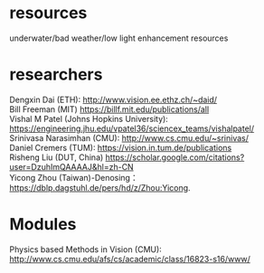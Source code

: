 # resources
underwater/bad weather/low light enhancement resources

# researchers
Dengxin Dai (ETH): http://www.vision.ee.ethz.ch/~daid/ <br>
Bill Freeman (MIT) https://billf.mit.edu/publications/all <br>
Vishal M Patel (Johns Hopkins University): https://engineering.jhu.edu/vpatel36/sciencex_teams/vishalpatel/ <br>
Srinivasa Narasimhan (CMU): http://www.cs.cmu.edu/~srinivas/ <br>
Daniel Cremers (TUM): https://vision.in.tum.de/publications <br>
Risheng Liu (DUT, China) https://scholar.google.com/citations?user=DzuhImQAAAAJ&hl=zh-CN <br>
Yicong Zhou (Taiwan)-Denosing：https://dblp.dagstuhl.de/pers/hd/z/Zhou:Yicong.
# Modules
Physics based Methods in Vision (CMU): http://www.cs.cmu.edu/afs/cs/academic/class/16823-s16/www/ <br>
